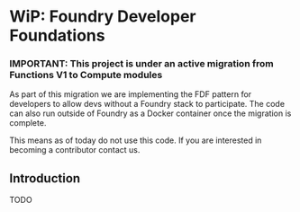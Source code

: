 # WiP: Foundry Developer Foundations
### IMPORTANT: This project is under an active migration from Functions V1 to Compute modules
As part of this migration we are implementing the FDF pattern for developers to allow devs without a Foundry stack to participate. The code can also run outside of Foundry as a Docker container once the migration is complete.

This means as of today do not use this code. If you are interested in becoming a contributor contact us.

## Introduction

TODO